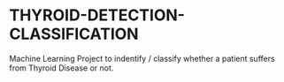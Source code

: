 # THYROID-DETECTION-CLASSIFICATION
Machine Learning Project to indentify / classify whether a patient suffers from Thyroid Disease or not.
